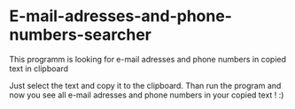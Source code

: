 # E-mail-adresses-and-phone-numbers-searcher
This programm is looking for e-mail adresses and phone numbers in copied text in clipboard

Just select the text and copy it to the clipboard. 
Than run the program and now you see all e-mail adresses and phone numbers in your copied text ! :)
